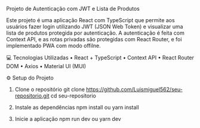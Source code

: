 Projeto de Autenticação com JWT e Lista de Produtos

Este projeto é uma aplicação React com TypeScript que permite aos usuários fazer login utilizando JWT (JSON Web Token) e visualizar uma lista de produtos protegida por autenticação. A autenticação é feita com Context API, e as rotas privadas são protegidas com React Router, e foi implementado PWA com modo offilne.

💻 Tecnologias Utilizadas
	•	React + TypeScript
	•	Context API
	•	React Router DOM
	•	Axios
	•	Material UI (MUI)

⚙️ Setup do Projeto

1. Clone o repositório
 git clone https://github.com/Luismiguel562/seu-repositorio.git
 cd seu-repositorio

2. Instale as dependências
 npm install ou yarn install

3. Inicie a aplicação
 npm run dev ou yarn dev 
